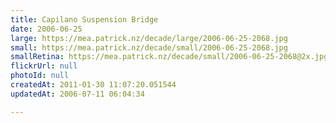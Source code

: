 ```yaml
---
title: Capilano Suspension Bridge
date: 2006-06-25
large: https://mea.patrick.nz/decade/large/2006-06-25-2068.jpg
small: https://mea.patrick.nz/decade/small/2006-06-25-2068.jpg
smallRetina: https://mea.patrick.nz/decade/small/2006-06-25-2068@2x.jpg
flickrUrl: null
photoId: null
createdAt: 2011-01-30 11:07:20.051544
updatedAt: 2006-07-11 06:04:34

---
```



